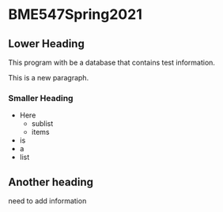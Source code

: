 # BME547Spring2021

## Lower Heading

This program with be a database that contains test information.

This is a new paragraph.

### Smaller Heading
* Here
	+ sublist
	+ items
* is
* a
* list

## Another heading
need to add information